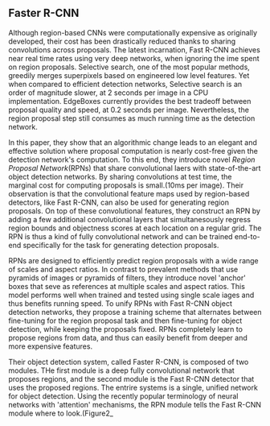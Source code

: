 ## Faster R-CNN

Although region-based CNNs were computationally expensive as originally developed, their cost has been drastically reduced thanks to sharing convolutions across proposals. The latest incarnation, Fast R-CNN achieves near real time rates using very deep networks, when ignoring the ime spent on region proposals. Selective search, one of the most popular methods, greedily merges superpixels based on engineered low level features. Yet when compared to efficient detection networks, Selective search is an order of magnitude slower, at 2 seconds per image in a CPU implementation. EdgeBoxes currently provides the best tradeoff between proposal quality and speed, at 0.2 seconds per image. Nevertheless, the region proposal step still consumes as much running time as the detection network. 
 
 In this paper, they show that an algorithmic change leads to an elegant and effective solution where proposal computation is nearly cost-free given the detection network's computation. To this end, they introduce novel _Region Proposal Network_(RPNs) that share convolutional laers with state-of-the-art object detection networks. By sharing convolutions at test time, the marginal cost for computing proposals is small.(10ms per image). Their observation is that the convolutional feature maps used by region-based detectors, like Fast R-CNN, can also be used for generating region proposals. On top of these convolutional features, they construct an RPN by adding a few additional convolutional layers that simultanesously regress region bounds and objectness scores at each location on a regular grid. The RPN is thus a kind of fully convolutional network and can be trained end-to-end specifically for the task for generating detection proposals. 
 
 RPNs are designed to efficiently predict region proposals with a wide range of scales and aspect ratios. In contrast to prevalent methods that use pyramids of images or pyramids of filters, they introduce novel 'anchor' boxes that seve as references at multiple scales and aspect ratios. This model performs well when trained and tested using single scale iages and thus benefits running speed. To unify RPNs with Fast R-CNN object detection networks, they propose a training scheme that alternates between fine-tuning for the region proposal task and then fine-tuning for object detection, while keeping the proposals fixed. RPNs completely learn to propose regions from data, and thus can easily benefit from deeper and more expensive features.
 
 Their object detection system, called Faster R-CNN, is composed of two modules. THe first module is a deep fully convolutional network that proposes regions, and the second module is the Fast R-CNN detector that uses the proposed regions. The entrire systems is a single, unified network for object detection. Using the recently popular terminology of neural networks with 'attention' mechanisms, the RPN module tells the Fast R-CNN module where to look.(Figure2_
